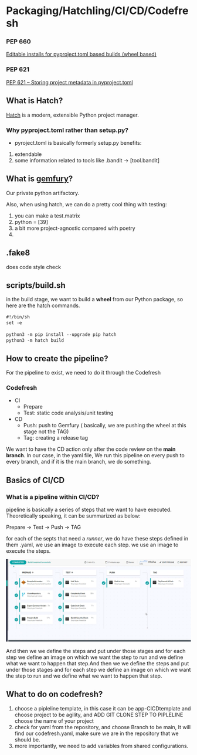 # Packaging/Hatchling/CI/CD/Codefresh
### PEP 660 
[Editable installs for pyproject.toml based builds (wheel based)](https://peps.python.org/pep-0660/)
### PEP 621 
[PEP 621 – Storing project metadata in pyproject.toml](https://peps.python.org/pep-0621/)

## What is Hatch?
[Hatch](https://hatch.pypa.io/latest/) is a modern, extensible Python project manager.

### Why pyproject.toml rather than setup.py?
* pyroject.toml is basically formerly setup.py
benefits:
1) extendable
2) some information related to tools like .bandit -> [tool.bandit]
## What is [gemfury](https://gemfury.com/)?
Our private python artifactory.

Also, when using hatch, we can do a pretty cool thing with testing: 
1) you can make a test.matrix
2) python = [39]
3) a bit more project-agnostic compared with poetry
4) 
## .fake8
does code style check
## scripts/build.sh
in the build stage, we want to build a **wheel** from our Python package, so here are the hatch commands.
```
#!/bin/sh
set -e

python3 -m pip install --upgrade pip hatch
python3 -m hatch build
```

## How to create the pipeline?
For the pipeline to exist, we need to do it through the Codefresh
### Codefresh
* CI
  * Prepare
  * Test: static code analysis/unit testing
* CD
  * Push: push to Gemfury ( basically, we are pushing the wheel at this stage not the TAG) 
  * Tag: creating a release tag
  
We want to have the CD action only after the code review on the **main branch**. In our case, in the yaml file, We run this pipeline on every push to every branch, and if it is the main branch, we do something. 


## Basics of CI/CD
### What is a pipeline within CI/CD?
pipeline is basically a series of steps that we want to have executed. 
Theoretically speaking, it can be summarized as below: 

Prepare -> Test -> Push -> TAG

for each of the septs that need a *runner*, we do have these steps defined in them .yaml, we use an image to execute each step.
we use an image to execute the steps.

![Screenshot](https://github.com/farnoosh27/NLP/blob/main/DevOps/Screenshot%202023-08-01%20at%2011.56.36%20AM.png)

And then we we define the steps and put under those stages and for each step we define an image on which we want the step to run and we define what we want to happen that step.And then we we define the steps and put under those stages and for each step we define an image on which we want the step to run and we define what we want to happen that step.
## What to do on codefresh? 
1) choose a pipleline template, in this case it can be app-CICDtemplate and choose project to be agility, and ADD GIT CLONE STEP TO PIPLELINE choose the name of your project
2) check for yaml from the repository, and choose Branch to be main, It will find our codefresh.yaml, make sure we are in the repository that we should be.
3) more importantly, we need to add variables from shared configurations. 
